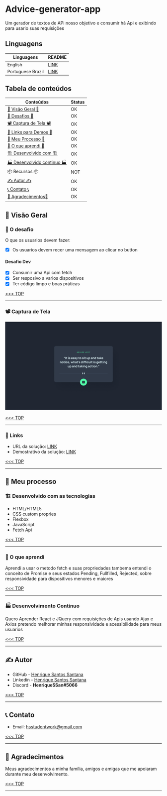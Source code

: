 # Advice-generator-app

Um gerador de textos de APi nosso objetivo e consumir há Api e exibindo para usario suas requisições

## Linguagens

|Linguagens       |README                         |
|-----------------|-------------------------------|
|English          |[LINK](lll)                    |
|Portuguese Brazil|[LINK](./README_pt-br.md)      |

## Tabela de conteúdos

|Conteúdos                                                               |Status|
|------------------------------------------------------------------------|------|
|[👀 Visão Geral 👀](#-visão-geral)                                      |OK    |
|[🎯 Desafios 🎯](#-o-desafio)                                           |OK    |
|[📽️ Captura de Tela 📽️](#-captura-de-tela)                              |OK    |
|[🧪 Links para Demos 🧪](#-links)                                       |OK    |
|[👟 Meu Processo 👟](#-meu-processo)                                    |OK    |
|[📖 O que aprendi 📖](#-o-que-aprendi)                                  |OK    |
|[🏗️ Desenvolvido com 🏗️](#-desenvolvido-com-as-tecnologias)             |OK    |
|[🏭 Desenvolvido continuo 🏭](#-desenvolvimento-continuo)               |OK    |
|📦 Recursos 📦                                                          |NOT   |
|[✍️ Autor ✍️](#-autor)                                                    |OK    |
|[📞 Contato 📞](#-contato)                                              |OK    |
|[🎊 Agradecimentos🎊](#-agradecimentos)                                 |OK    |
|                                                                        |      |

## 👀 Visão Geral

### 🎯 O desafio

O que os usuarios devem fazer:

- [x] Os usuarios devem recer uma mensagem ao clicar no button

#### Desafio Dev

- [x] Consumir uma Api com fetch
- [x] Ser resposivo a varios dispositivos
- [x] Ter código limpo e boas práticas

[<<< TOP](#tabela-de-conteúdos)

------------------------------------------------------------------

### 📽 Captura de Tela

![Image](./design/desktop-design.jpg)

[<<< TOP](#tabela-de-conteúdos)

------------------------------------------------------------------

### 🧪 Links

- URL da solução: [LINK](https://advice-generator-text.vercel.app/)
- Demostrativo da solução: [LINK](https://advice-generator-text.vercel.app/)

[<<< TOP](#tabela-de-conteúdos)

------------------------------------------------------------------

## 👟 Meu processo

### 🏗 Desenvolvido com as tecnologias

- HTML/HTML5
- CSS custom propries
- Flexbox
- JavaScript
- Fetch Api

[<<< TOP](#tabela-de-conteúdos)

------------------------------------------------------------------

### 📖 O que aprendi

Aprendi a usar o metodo fetch e suas propriedades tambema entendi o conceito de  Promise e seus estados Pending, Fullfilled, Rejected, sobre responsividade para dispositivos menores e maiores

[<<< TOP](#tabela-de-conteúdos)

------------------------------------------------------------------

### 🏭 Desenvolvimento Continuo

Quero Aprender React e JQuery com requisições de Apis usando Ajax e Axios pretendo melhorar minhas responsividade e acessibilidade para meus usuarios

[<<< TOP](#tabela-de-conteúdos)

------------------------------------------------------------------

## ✍ Autor

- GitHub - [Henrique Santos Santana](https://github.com/HenriqueSSan/)
- Linkedin - [Henrique Santos Santana](https://linkedin.com/in/henrique-santos-santana)
- Discord - **HenriqueSSan#5066**

[<<< TOP](#tabela-de-conteúdos)

------------------------------------------------------------------

## 📞 Contato

- Email: [hsstudentwork@gmail.com](https://mail.to:hsstudentwork@gmail.com)

[<<< TOP](#tabela-de-conteúdos)

------------------------------------------------------------------

## 🎊 Agradecimentos

Meus agradecimentos a minha família, amigos e amigas que me apoiaram durante meu desenvolvimento.

[<<< TOP](#tabela-de-conteúdos)

------------------------------------------------------------------
